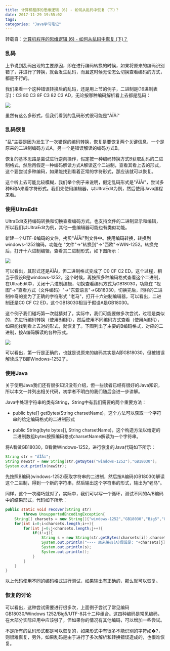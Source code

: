 ```yaml
---
title: 计算机程序的思维逻辑 (6) - 如何从乱码中恢复 (下)？
date: 2017-11-29 19:55:02
tags:
categories: "Java学习笔记"
---
```


转载自：[计算机程序的思维逻辑 (6) - 如何从乱码中恢复 (下)？](http://www.cnblogs.com/swiftma/p/5430007.html)

### 乱码

上节说到乱码出现的主要原因，即在进行编码转换的时候，如果将原来的编码识别错了，并进行了转换，就会发生乱码，而且这时候无论怎么切换查看编码的方式，都是不行的。

我们来看一个这种错误转换后的乱码，还是用上节的例子，二进制是(16进制表示)：C3 80 C3 8F C3 82 C3 AD，无论按哪种编码解析看上去都是乱码：

![](/images/catgories/java/024/m_code_01.png)

虽然有这么多形式，但我们看到的乱码形式很可能是"ÀÏÂí"

<!--more-->

### 乱码恢复

"乱"主要是因为发生了一次错误的编码转换，恢复是要恢复两个关键信息，一个是原来的二进制编码方式A，另一个是错误解读的编码方式B。

恢复的基本思路是尝试进行逆向操作，假定按一种编码转换方式B获取乱码的二进制格式，然后再假定一种编码解读方式A解读这个二进制，查看其看上去的形式，这个要尝试多种编码，如果能找到看着正常的字符形式，那应该就可以恢复。

这个听上去可能比较模糊，我们举个例子来说明，假定乱码形式是"ÀÏÂí"，尝试多种B和A来看字符形式。我们先使用编辑器，以UltraEdit为例，然后使用Java编程来看。

### 使用UltraEdit

UltraEdit支持编码转换和切换查看编码方式，也支持文件的二进制显示和编辑，所以我们以UltraEdit为例，其他一些编辑器可能也有类似功能。

新建一个UTF-8编码的文件，拷贝"ÀÏÂí"到文件中。使用编码转换，转换到windows-1252编码，功能在 "文件"->"转换到"->"西欧"->WIN-1252。转换完后，打开十六进制编辑，查看其二进制形式，如下图所示：

![](/images/catgories/java/024/m_code_02.jpg)

可以看出，其形式还是ÀÏÂí，但二进制格式变成了 C0 CF C2 ED。这个过程，相当于假设B是windows-1252。这个时候，再按照多种编码格式查看这个二进制，在UltraEdit中，关闭十六进制编辑，切换查看编码方式为GB18030，功能在 "视图"->"查看方式（文件编码）"->"东亚语言"->GB18030，切换完后，同样的二进制神奇的变为了正确的字符形式 "老马"，打开十六进制编辑器，可以看出，二进制还是C0 CF C2 ED，这个GB18030相当于假设A是GB18030。

这个例子我们碰巧第一次就猜对了。实际中，我们可能要做多次尝试，过程是类似的，先进行编码转换（使用B编码），然后使用不同编码方式查看（使用A编码），如果能找到看上去对的形式，就恢复了。下图列出了主要的B编码格式，对应的二进制，按A编码解读的各种形式。

![](/images/catgories/java/024/m_code_03.jpg)

可以看出，第一行是正确的，也就是说原来的编码其实是A即GB18030，但被错误解读成了B即Windows-1252了。

### 使用Java

关于使用Java我们还有很多知识没有介绍，但一些读者已经有很好的Java知识，所以本文一并列出相关代码，初学者不明白的我们随后会进一步讲解。

Java中处理字符串的类有String，String中有我们需要的两个重要方法：

* public byte[] getBytes(String charsetName)，这个方法可以获取一个字符串的给定编码格式的二进制形式

* public String(byte bytes[], String charsetName)，这个构造方法以给定的二进制数组bytes按照编码格式charsetName解读为一个字符串。

将A看做GB18030，B看做Windows-1252，进行恢复的Java代码如下所示：

```java 
String str = "ÀÏÂí";
String newStr = new String(str.getBytes("windows-1252"),"GB18030");
System.out.println(newStr);
```

先按照B编码(windows-1252)获取字符串的二进制，然后按A编码(GB18030)解读这个二进制，得到一个新的字符串，然后输出这个字符串的形式，输出为"老马"。

同样，这个一次碰巧就对了，实际中，我们可以写一个循环，测试不同的A/B编码中的结果形式，代码如下所示：

```java 
public static void recover(String str) 
        throws UnsupportedEncodingException{
    String[] charsets = new String[]{"windows-1252","GB18030","Big5","UTF-8"};
    for(int i=0;i<charsets.length;i++){
        for(int j=0;j<charsets.length;j++){
            if(i!=j){
                String s = new String(str.getBytes(charsets[i]),charsets[j]);
                System.out.println("---- 原来编码(A)假设是: "+charsets[j]+", 被错误解读为了(B): "+charsets[i]);
                System.out.println(s);
                System.out.println();    
            }
        }
    }
} 
```

以上代码使用不同的编码格式进行测试，如果输出有正确的，那么就可以恢复。

### 恢复的讨论

可以看出，这种尝试需要进行很多次，上面例子尝试了常见编码GB18030/Windows 1252/Big5/UTF-8共十二种组合。这四种编码是常见编码，在大部分实际应用中应该够了，但如果你的情况有其他编码，可以增加一些尝试。

不是所有的乱码形式都是可以恢复的，如果形式中有很多不能识别的字符如�?，则很难恢复，另外，如果乱码是由于进行了多次解析和转换错误造成的，也很难恢复。




